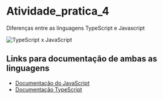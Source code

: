 # Atividade_pratica_4

<p>Diferenças entre as linguagens TypeScript e Javascript</p>

<img src="https://svitla.com/uploads_converted/2/13982-javascript_vs_typescript.webp?1664279370" alt="TypeScript x JavaScript">

## Links para documentação de ambas as linguagens
 - [Documentação do JavaScript](https://developer.mozilla.org/pt-BR/docs/Web/JavaScript)
 - [Documentação TypeScript](https://www.typescriptlang.org/pt/docs/)



